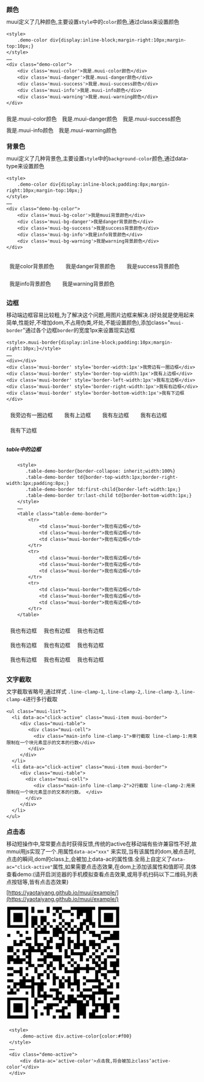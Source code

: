 <link rel="stylesheet" href="https://yaotaiyang.github.io/muui/dist/css/muui.min.css">
<meta name="viewport" content="width=device-width,minimum-scale=1.0,maximum-scale=1.0,user-scalable=no">
<script src="https://yaotaiyang.github.io/muui/dist/js/zepto.min.js"></script>
<script src="https://yaotaiyang.github.io/muui/dist/js/muui.min.js"></script>
<style>p{margin:10px 0;}
h1, h2, h3 {margin-top: 20px;margin-bottom: 10px;}</style>

### 颜色

muui定义了几种颜色,主要设置`style`中的`color`颜色,通过class来设置颜色
    
    <style>
        .demo-color div{display:inline-block;margin-right:10px;margin-top:10px;}
    </style>
    ……
    <div class="demo-color">
        <div class='muui-color'>我是.muui-color颜色</div>
        <div class='muui-danger'>我是.muui-danger颜色</div>
        <div class='muui-success'>我是.muui-success颜色</div>
        <div class='muui-info'>我是.muui-info颜色</div>
        <div class='muui-warning'>我是.muui-warning颜色</div>
    </div>
    

<style>
.demo-color div{display:inline-block;margin-right:10px;margin-top:10px;}
</style>

<div class="demo-color">
    <div class='muui-color'>我是.muui-color颜色</div>
    <div class='muui-danger'>我是.muui-danger颜色</div>
    <div class='muui-success'>我是.muui-success颜色</div>
    <div class='muui-info'>我是.muui-info颜色</div>
    <div class='muui-warning'>我是.muui-warning颜色</div>
</div>   


### 背景色

muui定义了几种背景色,主要设置`style`中的`background-color`颜色,通过data-type来设置颜色
    
    <style>
        .demo-color div{display:inline-block;padding:8px;margin-right:10px;margin-top:10px;}
    </style>
    ……
    <div class="demo-bg-color">
        <div class='muui-bg-color'>我是muui背景颜色</div>
        <div class='muui-bg-danger'>我是danger背景颜色</div>
        <div class='muui-bg-success'>我是success背景颜色</div>
        <div class='muui-bg-info'>我是info背景颜色</div>
        <div class='muui-bg-warning'>我是warning背景颜色</div>
    </div>
    

<style>
    .demo-bg-color div{display:inline-block;padding:8px;margin-right:10px;margin-top:10px;}
</style>
<div class="demo-bg-color">
    <div class='muui-bg-color'>我是color背景颜色</div>
    <div class='muui-bg-danger'>我是danger背景颜色</div>
    <div class='muui-bg-success'>我是success背景颜色</div>
    <div class='muui-bg-info'>我是info背景颜色</div>
    <div class='muui-bg-warning'>我是warning背景颜色</div>
</div>  

<p></p>

### 边框
移动端边框容易比较粗,为了解决这个问题,用图片边框来解决.(好处就是使用起来简单,性能好,不增加dom,不占用伪类,坏处,不能设置颜色),添加class="`muui-border`"通过各个边框`border`的宽度1px来设置现实边框

    <style>.muui-border{display:inline-block;padding:10px;margin-right:10px;}</style>
    ……
    <div></div>
    <div class='muui-border' style='border-width:1px'>我旁边有一圈边框</div>
    <div class='muui-border' style='border-top-width:1px'>我有上边框</div>
    <div class='muui-border' style='border-left-width:1px'>我有左边框</div>
    <div class='muui-border' style='border-right-width:1px'>我有右边框</div>
    <div class='muui-border' style='border-bottom-width:1px'>我有下边框</div>


<style>.demo-border{display:inline-block;padding:10px;margin-right:10px;}</style>
<div class='demo-border muui-border' style='display:inline-block;padding:10px;border-width:1px'>我旁边有一圈边框</div><div class='demo-border muui-border' style='display:inline-block;padding:10px;border-top-width:1px'>我有上边框</div><div class='demo-border muui-border' style='display:inline-block;padding:10px;border-left-width:1px'>我有左边框</div><div class='demo-border muui-border' style='display:inline-block;padding:10px;border-right-width:1px'>我有右边框</div><div class='demo-border muui-border' style='display:inline-block;padding:10px;border-bottom-width:1px'>我有下边框</div>  

<p></p>



#####  table中的边框

<p></p>

        <style>
           .table-demo-border{border-collapse: inherit;width:100%}
           .table-demo-border td{border-top-width:1px;border-right-width:1px;padding:8px;}
           .table-demo-border td:first-child{border-left-width:1px;}
           .table-demo-border tr:last-child td{border-bottom-width:1px;}
        </style>
        ……
        <table class="table-demo-border">
            <tr>
                <td class="muui-border">我也有边框</td>
                <td class="muui-border">我也有边框</td>
                <td class="muui-border">我也有边框</td>
            </tr>
            <tr>
                <td class="muui-border">我也有边框</td>
                <td class="muui-border">我也有边框</td>
                <td class="muui-border">我也有边框</td>
            </tr>
            <tr>
                <td class="muui-border">我也有边框</td>
                <td class="muui-border">我也有边框</td>
                <td class="muui-border">我也有边框</td>
            </tr>
        </table>

<style>
.table-demo-border{border-collapse: inherit;width:100%}
.table-demo-border td{border-top-width:1px;border-right-width:1px;padding:8px;}
.table-demo-border td:first-child{border-left-width:1px;}
.table-demo-border tr:last-child td{border-bottom-width:1px;}
</style>
 <table class="table-demo-border">
     <tr>
         <td class="muui-border">我也有边框</td>
         <td class="muui-border">我也有边框</td>
         <td class="muui-border">我也有边框</td>
     </tr>
     <tr>
         <td class="muui-border">我也有边框</td>
         <td class="muui-border">我也有边框</td>
         <td class="muui-border">我也有边框</td>
     </tr>
     <tr>
         <td class="muui-border">我也有边框</td>
         <td class="muui-border">我也有边框</td>
         <td class="muui-border">我也有边框</td>
     </tr>
 </table>
 

### 文字截取
 
 文字截取省略号,通过样式 `.line-clamp-1`,`.line-clamp-2`,`.line-clamp-3`,`.line-clamp-4`进行多行截取
     
     
    <ul class="muui-list">     
      <li data-ac="click-active" class="muui-item muui-border">
         <div class="muui-table">
            <div class="muui-cell">
              <div class="main-info line-clamp-1">单行截取 line-clamp-1:用来限制在一个块元素显示的文本的行数</div>
            </div>
         </div>
      </li>
      <li data-ac="click-active" class="muui-item muui-border">
         <div class="muui-table">
           <div class="muui-cell">
              <div class="main-info line-clamp-2">2行截取 line-clamp-2:用来限制在一个块元素显示的文本的行数。 </div>
           </div>
         </div>
      </li>
    </ul>



### 点击态
 
 移动短操作中,常常要点击时获得反馈,传统的active在移动端有些许兼容性不好,故mmui用js实现了一个.用属性`data-ac="xxx"` 来实现,当有该属性的dom,被点击时,点击的瞬间,dom的class上,会被加上data-ac的属性值.全局上自定义了`data-ac="click-active"`属性,如果需要点击态效果,在dom上添加该属性和值即可.具体查看demo:(请开启浏览器的手机模拟查看点击效果,或用手机扫码以下二维码,列表点按钮等,皆有点击态效果) 
     
 [https://yaotaiyang.github.io/muui/example/](https://yaotaiyang.github.io/muui/example/)
 
<img src="assets/image/muui.png"/>
     
     <style>
         .demo-active div.active-color{color:#f00}
     </style>
     ……
     <div class="demo-active">
         <div data-ac='active-color'>点击我,将会被加上class‘active-color’</div>
     </div>
     
     

    
       